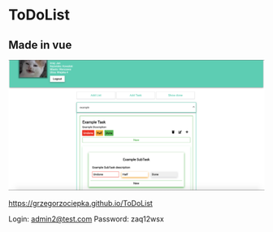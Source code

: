 # ToDoList 
## Made in vue

![ToDo List Vue](public/readmePhoto.png?raw=true "Todo List Vue")

https://grzegorzociepka.github.io/ToDoList

Login: admin2@test.com
Password: zaq12wsx


